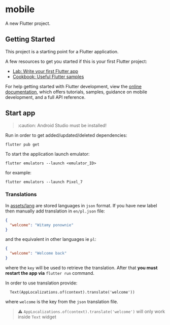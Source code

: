 # mobile

A new Flutter project.

## Getting Started

This project is a starting point for a Flutter application.

A few resources to get you started if this is your first Flutter project:

- [Lab: Write your first Flutter app](https://docs.flutter.dev/get-started/codelab)
- [Cookbook: Useful Flutter samples](https://docs.flutter.dev/cookbook)

For help getting started with Flutter development, view the
[online documentation](https://docs.flutter.dev/), which offers tutorials,
samples, guidance on mobile development, and a full API reference.

## Start app

> :caution: Android Studio must be installed!

Run in order to get added/updated/deleted dependencies:

```
flutter pub get
```

To start the application launch emulator:

```
flutter emulators --launch <emulator_ID>
```

for example:

```
flutter emulators --launch Pixel_7
```

### Translations

In [assets/lang](/assets/lang) are stored languages in `json` format.
If you have new label then manually add translation in `en/pl.json` file:

```json
{
  "welcome": "Witamy ponownie"
}
```

and the equivalent in other languages ie `pl`:

```json
{
  "welcome": "Welcome back"
}
```

where the `key` will be used to retrieve the translation.
After that **you must restart the app via** `flutter run` command.

In order to use translation provide:

```
  Text(AppLocalizations.of(context).translate('welcome'))
```

where `welcome` is the key from the `json` translation file.

> :warning: `AppLocalizations.of(context).translate('welcome')` will only work inside `Text` widget
